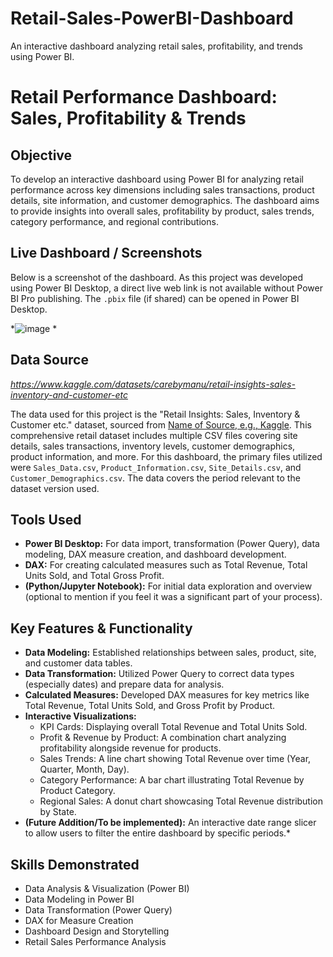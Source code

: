 # Retail-Sales-PowerBI-Dashboard
An interactive dashboard analyzing retail sales, profitability, and trends using Power BI.
# Retail Performance Dashboard: Sales, Profitability & Trends

## Objective
To develop an interactive dashboard using Power BI for analyzing retail performance across key dimensions including sales transactions, product details, site information, and customer demographics. The dashboard aims to provide insights into overall sales, profitability by product, sales trends, category performance, and regional contributions.

## Live Dashboard / Screenshots
Below is a screenshot of the dashboard. As this project was developed using Power BI Desktop, a direct live web link is not available without Power BI Pro publishing. The `.pbix` file (if shared) can be opened in Power BI Desktop.

*![image](https://github.com/user-attachments/assets/b5b3aa02-69e3-43a8-8d94-b05ad95174a5)
*

## Data Source
*https://www.kaggle.com/datasets/carebymanu/retail-insights-sales-inventory-and-customer-etc*

The data used for this project is the "Retail Insights: Sales, Inventory & Customer etc." dataset, sourced from [Name of Source, e.g., Kaggle](https://www.kaggle.com/datasets/carebymanu/retail-insights-sales-inventory-and-customer-etc). This comprehensive retail dataset includes multiple CSV files covering site details, sales transactions, inventory levels, customer demographics, product information, and more. For this dashboard, the primary files utilized were `Sales_Data.csv`, `Product_Information.csv`, `Site_Details.csv`, and `Customer_Demographics.csv`. The data covers the period relevant to the dataset version used.


## Tools Used
* **Power BI Desktop:** For data import, transformation (Power Query), data modeling, DAX measure creation, and dashboard development.
* **DAX:** For creating calculated measures such as Total Revenue, Total Units Sold, and Total Gross Profit.
* **(Python/Jupyter Notebook):** For initial data exploration and overview (optional to mention if you feel it was a significant part of your process).

## Key Features & Functionality
* **Data Modeling:** Established relationships between sales, product, site, and customer data tables.
* **Data Transformation:** Utilized Power Query to correct data types (especially dates) and prepare data for analysis.
* **Calculated Measures:** Developed DAX measures for key metrics like Total Revenue, Total Units Sold, and Gross Profit by Product.
* **Interactive Visualizations:**
    * KPI Cards: Displaying overall Total Revenue and Total Units Sold.
    * Profit & Revenue by Product: A combination chart analyzing profitability alongside revenue for products.
    * Sales Trends: A line chart showing Total Revenue over time (Year, Quarter, Month, Day).
    * Category Performance: A bar chart illustrating Total Revenue by Product Category.
    * Regional Sales: A donut chart showcasing Total Revenue distribution by State.
* **(Future Addition/To be implemented):** An interactive date range slicer to allow users to filter the entire dashboard by specific periods.*

## Skills Demonstrated
* Data Analysis & Visualization (Power BI)
* Data Modeling in Power BI
* Data Transformation (Power Query)
* DAX for Measure Creation
* Dashboard Design and Storytelling
* Retail Sales Performance Analysis
